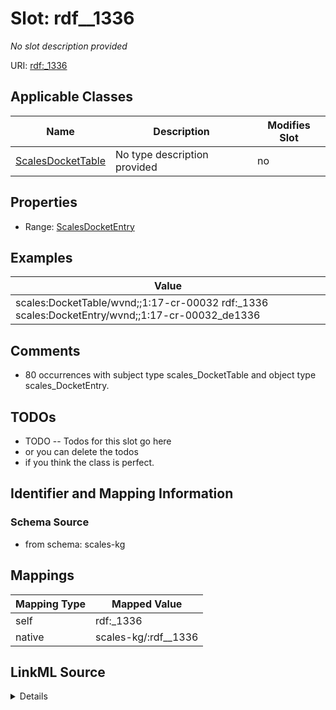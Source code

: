 

# Slot: rdf__1336


_No slot description provided_





URI: [rdf:_1336](http://www.w3.org/1999/02/22-rdf-syntax-ns#_1336)



<!-- no inheritance hierarchy -->





## Applicable Classes

| Name | Description | Modifies Slot |
| --- | --- | --- |
| [ScalesDocketTable](../classes/ScalesDocketTable.md) | No type description provided |  no  |







## Properties

* Range: [ScalesDocketEntry](../classes/ScalesDocketEntry.md)






## Examples

| Value |
| --- |
| scales:DocketTable/wvnd;;1:17-cr-00032 rdf:_1336 scales:DocketEntry/wvnd;;1:17-cr-00032_de1336 |

## Comments

* 80 occurrences with subject type scales_DocketTable and object type scales_DocketEntry.

## TODOs

* TODO -- Todos for this slot go here
* or you can delete the todos
* if you think the class is perfect.

## Identifier and Mapping Information







### Schema Source


* from schema: scales-kg




## Mappings

| Mapping Type | Mapped Value |
| ---  | ---  |
| self | rdf:_1336 |
| native | scales-kg/:rdf__1336 |




## LinkML Source

<details>
```yaml
name: rdf__1336
description: No slot description provided
todos:
- TODO -- Todos for this slot go here
- or you can delete the todos
- if you think the class is perfect.
comments:
- 80 occurrences with subject type scales_DocketTable and object type scales_DocketEntry.
examples:
- value: scales:DocketTable/wvnd;;1:17-cr-00032 rdf:_1336 scales:DocketEntry/wvnd;;1:17-cr-00032_de1336
from_schema: scales-kg
rank: 1000
slot_uri: rdf:_1336
alias: rdf__1336
domain_of:
- scales_DocketTable
range: scales_DocketEntry

```
</details>